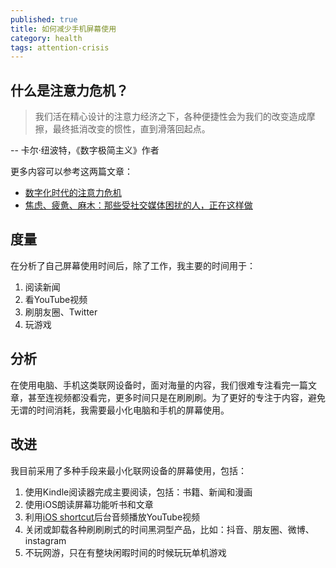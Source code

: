 ```yaml
---
published: true
title: 如何减少手机屏幕使用
category: health
tags: attention-crisis
---
```

## 什么是注意力危机？

> 我们活在精心设计的注意力经济之下，各种便捷性会为我们的改变造成摩擦，最终抵消改变的惯性，直到滑落回起点。

-- 卡尔·纽波特，《数字极简主义》作者

更多内容可以参考这两篇文章：
- [数字化时代的注意力危机](https://goooooouwa.fun/society/2018/04/13/hooked.html)
- [焦虑、疲惫、麻木：那些受社交媒体困扰的人，正在这样做](http://www.woshipm.com/it/4502532.html)

## 度量

在分析了自己屏幕使用时间后，除了工作，我主要的时间用于：
1. 阅读新闻
1. 看YouTube视频
1. 刷朋友圈、Twitter
1. 玩游戏

## 分析

在使用电脑、手机这类联网设备时，面对海量的内容，我们很难专注看完一篇文章，甚至连视频都没看完，更多时间只是在刷刷刷。为了更好的专注于内容，避免无谓的时间消耗，我需要最小化电脑和手机的屏幕使用。

## 改进

我目前采用了多种手段来最小化联网设备的屏幕使用，包括：
1. 使用Kindle阅读器完成主要阅读，包括：书籍、新闻和漫画
1. 使用iOS朗读屏幕功能听书和文章
1. 利用[iOS shortcut](https://routinehub.co/shortcut/6622/)后台音频播放YouTube视频
1. 关闭或卸载各种刷刷刷式的时间黑洞型产品，比如：抖音、朋友圈、微博、instagram
1. 不玩网游，只在有整块闲暇时间的时候玩玩单机游戏
